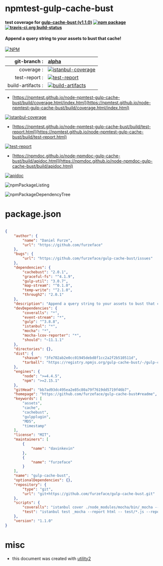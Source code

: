 # npmtest-gulp-cache-bust

#### test coverage for  [gulp-cache-bust (v1.1.0)](https://github.com/furzeface/gulp-cache-bust#readme)  [![npm package](https://img.shields.io/npm/v/npmtest-gulp-cache-bust.svg?style=flat-square)](https://www.npmjs.org/package/npmtest-gulp-cache-bust) [![travis-ci.org build-status](https://api.travis-ci.org/npmtest/node-npmtest-gulp-cache-bust.svg)](https://travis-ci.org/npmtest/node-npmtest-gulp-cache-bust)

#### Append a query string to your assets to bust that cache!

[![NPM](https://nodei.co/npm/gulp-cache-bust.png?downloads=true&downloadRank=true&stars=true)](https://www.npmjs.com/package/gulp-cache-bust)

| git-branch : | [alpha](https://github.com/npmtest/node-npmtest-gulp-cache-bust/tree/alpha)|
|--:|:--|
| coverage : | [![istanbul-coverage](https://npmtest.github.io/node-npmtest-gulp-cache-bust/build/coverage.badge.svg)](https://npmtest.github.io/node-npmtest-gulp-cache-bust/build/coverage.html/index.html)|
| test-report : | [![test-report](https://npmtest.github.io/node-npmtest-gulp-cache-bust/build/test-report.badge.svg)](https://npmtest.github.io/node-npmtest-gulp-cache-bust/build/test-report.html)|
| build-artifacts : | [![build-artifacts](https://npmtest.github.io/node-npmtest-gulp-cache-bust/glyphicons_144_folder_open.png)](https://github.com/npmtest/node-npmtest-gulp-cache-bust/tree/gh-pages/build)|

- [https://npmtest.github.io/node-npmtest-gulp-cache-bust/build/coverage.html/index.html](https://npmtest.github.io/node-npmtest-gulp-cache-bust/build/coverage.html/index.html)

[![istanbul-coverage](https://npmtest.github.io/node-npmtest-gulp-cache-bust/build/screenCapture.buildCi.browser.%252Ftmp%252Fbuild%252Fcoverage.lib.html.png)](https://npmtest.github.io/node-npmtest-gulp-cache-bust/build/coverage.html/index.html)

- [https://npmtest.github.io/node-npmtest-gulp-cache-bust/build/test-report.html](https://npmtest.github.io/node-npmtest-gulp-cache-bust/build/test-report.html)

[![test-report](https://npmtest.github.io/node-npmtest-gulp-cache-bust/build/screenCapture.buildCi.browser.%252Ftmp%252Fbuild%252Ftest-report.html.png)](https://npmtest.github.io/node-npmtest-gulp-cache-bust/build/test-report.html)

- [https://npmdoc.github.io/node-npmdoc-gulp-cache-bust/build/apidoc.html](https://npmdoc.github.io/node-npmdoc-gulp-cache-bust/build/apidoc.html)

[![apidoc](https://npmdoc.github.io/node-npmdoc-gulp-cache-bust/build/screenCapture.buildCi.browser.%252Ftmp%252Fbuild%252Fapidoc.html.png)](https://npmdoc.github.io/node-npmdoc-gulp-cache-bust/build/apidoc.html)

![npmPackageListing](https://npmtest.github.io/node-npmtest-gulp-cache-bust/build/screenCapture.npmPackageListing.svg)

![npmPackageDependencyTree](https://npmtest.github.io/node-npmtest-gulp-cache-bust/build/screenCapture.npmPackageDependencyTree.svg)



# package.json

```json

{
    "author": {
        "name": "Daniel Furze",
        "url": "https://github.com/furzeface"
    },
    "bugs": {
        "url": "https://github.com/furzeface/gulp-cache-bust/issues"
    },
    "dependencies": {
        "cachebust": "2.0.1",
        "graceful-fs": "^4.1.9",
        "gulp-util": "3.0.7",
        "map-stream": "^0.1.0",
        "temp-write": "^2.1.0",
        "through2": "2.0.1"
    },
    "description": "Append a query string to your assets to bust that cache!",
    "devDependencies": {
        "coveralls": "*",
        "event-stream": "*",
        "gulp": "^3.8.8",
        "istanbul": "*",
        "mocha": "*",
        "mocha-lcov-reporter": "*",
        "should": "~11.1.1"
    },
    "directories": {},
    "dist": {
        "shasum": "3fe702ab2e0cc01945debd8f1cc2a2f2b510511d",
        "tarball": "https://registry.npmjs.org/gulp-cache-bust/-/gulp-cache-bust-1.1.0.tgz"
    },
    "engines": {
        "node": ">=4.4.5",
        "npm": ">=2.15.1"
    },
    "gitHead": "bb7ad93dc495ea2e85c80a79f7619dd5719f46b7",
    "homepage": "https://github.com/furzeface/gulp-cache-bust#readme",
    "keywords": [
        "assets",
        "cache",
        "cachebust",
        "gulpplugin",
        "MD5",
        "timestamp"
    ],
    "license": "MIT",
    "maintainers": [
        {
            "name": "davinkevin"
        },
        {
            "name": "furzeface"
        }
    ],
    "name": "gulp-cache-bust",
    "optionalDependencies": {},
    "repository": {
        "type": "git",
        "url": "git+https://github.com/furzeface/gulp-cache-bust.git"
    },
    "scripts": {
        "coveralls": "istanbul cover ./node_modules/mocha/bin/_mocha --report lcovonly -- -R spec && cat ./coverage/lcov.info | ./node_modules/coveralls/bin/coveralls.js && rm -rf ./coverage",
        "test": "istanbul test _mocha --report html -- test/*.js --reporter spec"
    },
    "version": "1.1.0"
}
```



# misc
- this document was created with [utility2](https://github.com/kaizhu256/node-utility2)
